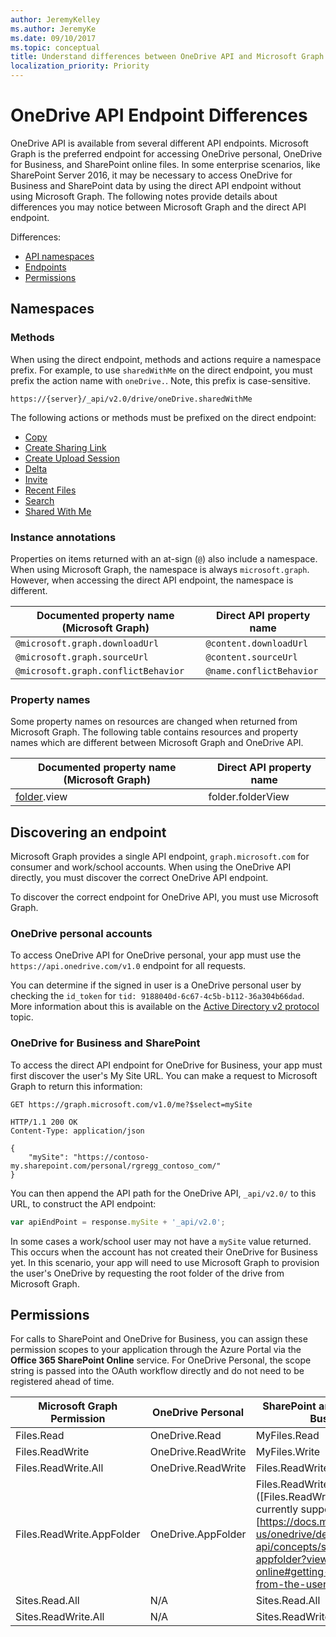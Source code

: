 ```yaml
---
author: JeremyKelley
ms.author: JeremyKe
ms.date: 09/10/2017
ms.topic: conceptual
title: Understand differences between OneDrive API and Microsoft Graph
localization_priority: Priority
---
```

# OneDrive API Endpoint Differences

OneDrive API is available from several different API endpoints.
Microsoft Graph is the preferred endpoint for accessing OneDrive personal, OneDrive for Business, and SharePoint online files.
In some enterprise scenarios, like SharePoint Server 2016, it may be necessary to access OneDrive for Business and SharePoint data by using the direct API endpoint without using Microsoft Graph.
The following notes provide details about differences you may notice between Microsoft Graph and the direct API endpoint.

Differences:

* [API namespaces](#namespaces)
* [Endpoints](#discovering-an-endpoint)
* [Permissions](#permissions)

## Namespaces

### Methods

When using the direct endpoint, methods and actions require a namespace prefix.
For example, to use `sharedWithMe` on the direct endpoint, you must prefix the action name with `oneDrive.`.
Note, this prefix is case-sensitive.

```http
https://{server}/_api/v2.0/drive/oneDrive.sharedWithMe
```

The following actions or methods must be prefixed on the direct endpoint:

* [Copy](../api/driveitem_copy.md)
* [Create Sharing Link](../api/driveitem_createlink.md)
* [Create Upload Session](../api/driveitem_createuploadsession.md)
* [Delta](../api/driveitem_delta.md)
* [Invite](../api/driveitem_invite.md)
* [Recent Files](../api/drive_recent.md)
* [Search](../api/driveitem_search.md)
* [Shared With Me](../api/drive_sharedwithme.md)

### Instance annotations

Properties on items returned with an at-sign (`@`) also include a namespace.
When using Microsoft Graph, the namespace is always `microsoft.graph`.
However, when accessing the direct API endpoint, the namespace is different.

| Documented property name (Microsoft Graph) | Direct API property name |
| ------------------------------------------ | ------------------------ |
| `@microsoft.graph.downloadUrl`             | `@content.downloadUrl`   |
| `@microsoft.graph.sourceUrl`               | `@content.sourceUrl`     |
| `@microsoft.graph.conflictBehavior`        | `@name.conflictBehavior` |

### Property names

Some property names on resources are changed when returned from Microsoft Graph.
The following table contains resources and property names which are different between Microsoft Graph and OneDrive API.

| Documented property name (Microsoft Graph) | Direct API property name |
| ------------------------------------------ | ------------------------ |
| [folder][].view                            | folder.folderView        |

[folder]: ../resources/folder.md

## Discovering an endpoint

Microsoft Graph provides a single API endpoint, `graph.microsoft.com` for consumer and work/school accounts.
When using the OneDrive API directly, you must discover the correct OneDrive API endpoint.

To discover the correct endpoint for OneDrive API, you must use Microsoft Graph.

### OneDrive personal accounts

To access OneDrive API for OneDrive personal, your app must use the `https://api.onedrive.com/v1.0` endpoint for all requests.

You can determine if the signed in user is a OneDrive personal user by checking the `id_token` for `tid: 9188040d-6c67-4c5b-b112-36a304b66dad`. 
More information about this is available on the [Active Directory v2 protocol](https://docs.microsoft.com/en-us/azure/active-directory/develop/active-directory-v2-protocols-implicit) topic.

### OneDrive for Business and SharePoint

To access the direct API endpoint for OneDrive for Business, your app must first discover the user's My Site URL.
You can make a request to Microsoft Graph to return this information:

```http
GET https://graph.microsoft.com/v1.0/me?$select=mySite
```

```http
HTTP/1.1 200 OK
Content-Type: application/json

{
    "mySite": "https://contoso-my.sharepoint.com/personal/rgregg_contoso_com/"
}
```

You can then append the API path for the OneDrive API, `_api/v2.0/` to this URL, to construct the API endpoint:

```javascript
var apiEndPoint = response.mySite + '_api/v2.0';
```

In some cases a work/school user may not have a `mySite` value returned.
This occurs when the account has not created their OneDrive for Business yet.
In this scenario, your app will need to use Microsoft Graph to provision the user's OneDrive by requesting the root folder of the drive from Microsoft Graph.

## Permissions

For calls to SharePoint and OneDrive for Business, you can assign these permission scopes to your application through the Azure Portal via the **Office 365 SharePoint Online** service.
For OneDrive Personal, the scope string is passed into the OAuth workflow directly and do not need to be registered ahead of time.

| Microsoft Graph Permission | OneDrive Personal  | SharePoint and OneDrive for Business |
| -------------------------- | ------------------ | ------------------------------------ |
| Files.Read                 | OneDrive.Read      | MyFiles.Read                         |
| Files.ReadWrite            | OneDrive.ReadWrite | MyFiles.Write                        |
| Files.ReadWrite.All        | OneDrive.ReadWrite | Files.ReadWrite.All                  |
| Files.ReadWrite.AppFolder  | OneDrive.AppFolder | Files.ReadWrite ([Files.ReadWrite.AppFolder Not currently supported)[https://docs.microsoft.com/en-us/onedrive/developer/rest-api/concepts/special-folders-appfolder?view=odsp-graph-online#getting-authorization-from-the-user] |
| Sites.Read.All             | N/A                | Sites.Read.All                       |
| Sites.ReadWrite.All        | N/A                | Sites.ReadWrite.All                  |



<!-- {
  "type": "#page.annotation",
  "description": "Learn the differences between using Microsoft Graph and the OneDrive API endpoint",
  "section": "documentation",
  "tocPath": "Misc/OneDrive endpoint"
} -->
